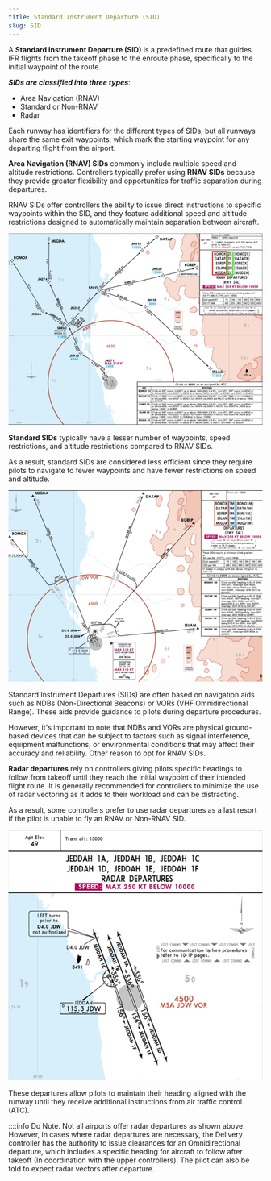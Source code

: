 ```yaml
---
title: Standard Instrument Departure (SID)
slug: SID
---
```

A **Standard Instrument Departure (SID)** is a predefined route that guides IFR flights from the takeoff phase to the enroute phase, specifically to the initial waypoint of the route. 

***SIDs are classified into three types***:
- Area Navigation (RNAV)
- Standard or Non-RNAV
- Radar

Each runway has identifiers for the different types of SIDs, but all runways share the same exit waypoints, which mark the starting waypoint for any departing flight from the airport.

**Area Navigation (RNAV) SIDs** commonly include multiple speed and altitude restrictions. Controllers typically prefer using **RNAV SIDs** because they provide greater flexibility and opportunities for traffic separation during departures.

RNAV SIDs offer controllers the ability to issue direct instructions to specific waypoints within the SID, and they feature additional speed and altitude restrictions designed to automatically maintain separation between aircraft.

![alt text](image-2.png)

**Standard SIDs** typically have a lesser number of waypoints, speed restrictions, and altitude restrictions compared to RNAV SIDs.

As a result, standard SIDs are considered less efficient since they require pilots to navigate to fewer waypoints and have fewer restrictions on speed and altitude. 

![alt text](image-3.png)

Standard Instrument Departures (SIDs) are often based on navigation aids such as NDBs (Non-Directional Beacons) or VORs (VHF Omnidirectional Range). These aids provide guidance to pilots during departure procedures. 

However, it's important to note that NDBs and VORs are physical ground-based devices that can be subject to factors such as signal interference, equipment malfunctions, or environmental conditions that may affect their accuracy and reliability. Other reason to opt for RNAV SIDs.

**Radar departures** rely on controllers giving pilots specific headings to follow from takeoff until they reach the initial waypoint of their intended flight route. It is generally recommended for controllers to minimize the use of radar vectoring as it adds to their workload and can be distracting. 

As a result, some controllers prefer to use radar departures as a last resort if the pilot is unable to fly an RNAV or Non-RNAV SID.

![alt text](image.png)

These departures allow pilots to maintain their heading aligned with the runway until they receive additional instructions from air traffic control (ATC).

::::info Do Note.
Not all airports offer radar departures as shown above. However, in cases where radar departures are necessary, the Delivery controller has the authority to issue clearances for an Omnidirectional departure, which includes a specific heading for aircraft to follow after takeoff (In coordination with the upper controllers). The pilot can also be told to expect radar vectors after departure.